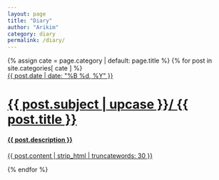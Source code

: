 ```yaml
---
layout: page
title: "Diary"
author: "Arikim"
category: diary
permalink: /diary/
---
```


<div class="catalogue">
    {% assign cate = page.category | default: page.title %}
    {% for post in site.categories[ cate ] %}
    <a href="{{ post.url | prepend: site.baseurl }}" class="catalogue-item">
        <div>
            <time datetime="{{ post.date }}" class="catalogue-time">{{ post.date | date: "%B %d, %Y" }}</time>
            <h1 class="catalogue-title">{{ post.subject | upcase }}/ {{ post.title }}</h1>
            <h4 class="catalogue-desc">{{ post.description }}</h4>
            <div class="catalogue-line"></div>
            <p class="catalogue-content">{{ post.content | strip_html | truncatewords: 30 }}</p>
        </div>
    </a>
    {% endfor %}
</div>
